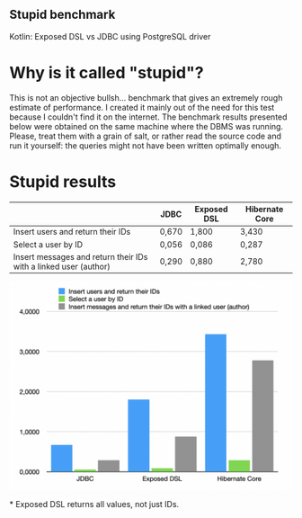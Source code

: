 Stupid benchmark
----------------
Kotlin: Exposed DSL vs JDBC using PostgreSQL driver

# Why is it called "stupid"?
This is not an objective bullsh... benchmark that gives an extremely rough estimate of 
performance. I created it mainly out of the need for this test because I 
couldn't find it on the internet. The benchmark results presented below were 
obtained on the same machine where the DBMS was running. Please, treat them 
with a grain of salt, or rather read the source code and run it yourself: the 
queries might not have been written optimally enough.

# Stupid results

|                                                                  | JDBC  | Exposed DSL | Hibernate Core |
|------------------------------------------------------------------|-------|-------------|----------------|
| Insert users and return their IDs                                | 0,670 | 1,800       | 3,430          |
| Select a user by ID                                              | 0,056 | 0,086       | 0,287          |
| Insert messages and return their IDs with a linked user (author) | 0,290 | 0,880       | 2,780          |

![Results](chart.png)

&ast; Exposed DSL returns all values, not just IDs.
